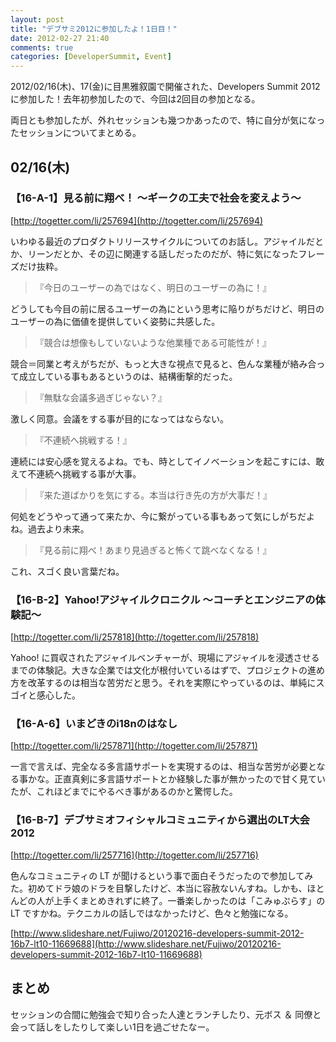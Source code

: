 ```yaml
---
layout: post
title: "デブサミ2012に参加したよ！1日目！"
date: 2012-02-27 21:40
comments: true
categories: [DeveloperSummit, Event]
---
```


2012/02/16(木)、17(金)に目黒雅叙園で開催された、Developers Summit  2012に参加した！去年初参加したので、今回は2回目の参加となる。

両日とも参加したが、外れセッションも幾つかあったので、特に自分が気になったセッションについてまとめる。

<!-- more -->

## 02/16(木)

### 【16-A-1】見る前に翔べ！ ～ギークの工夫で社会を変えよう～

[http://togetter.com/li/257694](http://togetter.com/li/257694)

いわゆる最近のプロダクトリリースサイクルについてのお話し。アジャイルだとか、リーンだとか、その辺に関連する話しだったのだが、特に気になったフレーズだけ抜粋。

> 『今日のユーザーの為ではなく、明日のユーザーの為に！』

どうしても今目の前に居るユーザーの為にという思考に陥りがちだけど、明日のユーザーの為に価値を提供していく姿勢に共感した。

> 『競合は想像もしていないような他業種である可能性が！』

競合＝同業と考えがちだが、もっと大きな視点で見ると、色んな業種が絡み合って成立している事もあるというのは、結構衝撃的だった。

> 『無駄な会議多過ぎじゃない？』

激しく同意。会議をする事が目的になってはならない。

> 『不連続へ挑戦する！』

連続には安心感を覚えるよね。でも、時としてイノベーションを起こすには、敢えて不連続へ挑戦する事が大事。

> 『来た道ばかりを気にする。本当は行き先の方が大事だ！』

何処をどうやって通って来たか、今に繋がっている事もあって気にしがちだよね。過去より未来。

> 『見る前に翔べ！あまり見過ぎると怖くて跳べなくなる！』

これ、スゴく良い言葉だね。

### 【16-B-2】Yahoo!アジャイルクロニクル ～コーチとエンジニアの体験記～

[http://togetter.com/li/257818](http://togetter.com/li/257818)


Yahoo! に買収されたアジャイルベンチャーが、現場にアジャイルを浸透させるまでの体験記。大きな企業では文化が根付いているはずで、プロジェクトの進め方を改革するのは相当な苦労だと思う。それを実際にやっているのは、単純にスゴイと感心した。

### 【16-A-6】いまどきのi18nのはなし

[http://togetter.com/li/257871](http://togetter.com/li/257871)

一言で言えば、完全なる多言語サポートを実現するのは、相当な苦労が必要となる事かな。正直真剣に多言語サポートとか経験した事が無かったので甘く見ていたが、これほどまでにやるべき事があるのかと驚愕した。

### 【16-B-7】デブサミオフィシャルコミュニティから選出のLT大会2012

[http://togetter.com/li/257716](http://togetter.com/li/257716)

色んなコミュニティの LT が聞けるという事で面白そうだったので参加してみた。初めてドラ娘のドラを目撃したけど、本当に容赦ないんすね。しかも、ほとんどの人が上手くまとめきれずに終了。一番楽しかったのは「こみゅぷらす」の LT ですかね。テクニカルの話しではなかったけど、色々と勉強になる。

[http://www.slideshare.net/Fujiwo/20120216-developers-summit-2012-16b7-lt10-11669688](http://www.slideshare.net/Fujiwo/20120216-developers-summit-2012-16b7-lt10-11669688)

## まとめ

セッションの合間に勉強会で知り合った人達とランチしたり、元ボス ＆ 同僚と会って話しをしたりして楽しい1日を過ごせたなー。
